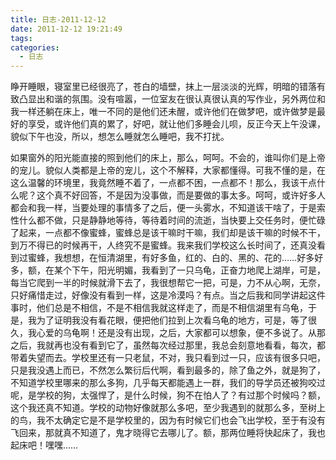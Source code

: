 ```yaml
---
title: 日志-2011-12-12
date: 2011-12-12 19:21:49
tags:
categories:
  - 日志
---
```


睁开睡眼，寝室里已经很亮了，苍白的墙壁，抹上一层淡淡的光辉，明暗的错落有致凸显出和谐的氛围。没有喧嚣，一位室友在很认真很认真的写作业，另外两位和我一样还躺在床上，唯一不同的是他们还未醒，或许他们在做梦吧，或许做梦是最好的享受，或许他们真的累了，好吧，就让他们多睡会儿呗，反正今天上午没课，貌似下午也没，所以，想怎么睡就怎么睡吧，我不打扰。

<!-- more -->

如果窗外的阳光能直接的照到他们的床上，那么，呵呵。不会的，谁叫你们是上帝的宠儿。貌似人类都是上帝的宠儿，这个不解释，大家都懂得。可我不懂的是，在这么温馨的环境里，我竟然睡不着了，一点都不困，一点都不！那么，我该干点什么呢？这个真不好回答，不是因为没事做，而是要做的事太多。呵呵，或许好多人都会和我一样，当要处理的事情多了之后，便一头雾水，不知道该干啥了，于是索性什么都不做，只是静静地等待，等待着时间的流逝，当快要上交任务时，便忙碌了起来，一点都不像蜜蜂，蜜蜂总是该干嘛时干嘛，我们却是该干嘛的时候不干，到万不得已的时候再干，人终究不是蜜蜂。我来我们学校这么长时间了，还真没看到过蜜蜂，我想想，在恒清湖里，有好多鱼，红的、白的、黑的、花的……好多好多，额，在某个下午，阳光明媚，我看到了一只乌龟，正奋力地爬上湖岸，可是，每当它爬到一半的时候就滑下去了，我很想帮它一把，可是，力不从心啊，无奈，只好痛惜走过，好像没有看到一样，这是冷漠吗？有点。当之后我和同学讲起这件事时，他们总是不相信，不是不相信我就这样走了，而是不相信湖里有乌龟，于是，我为了证明我没有看花眼，便把他们拉到上次看乌龟的地方，可是，等了很久，我心爱的乌龟啊！还是没有出现，之后，大家都可以想象，便不多说了。从那之后，我就再也没有看到它了，虽然每次经过那里，我总会刻意地看看，每次，都带着失望而去。学校里还有一只老鼠，不对，我只看到过一只，应该有很多只吧，只是我没遇上而已，不然怎么繁衍后代啊，看到最多的，除了鱼之外，就是狗了，不知道学校里哪来的那么多狗，几乎每天都能遇上一群，我们的导学员还被狗咬过呢，是学校的狗，太强悍了，是什么时候，狗不在怕人了？有过那个时候吗？额，这个我还真不知道。学校的动物好像就那么多吧，至少我遇到的就那么多，至树上的鸟，我不太确定它是不是学校里的，因为有时候它们也会飞出学校，至于有没有飞回来，那就真不知道了，鬼才晓得它去哪儿了。额，那两位睡将快起床了，我也起床吧！嘿嘿……
